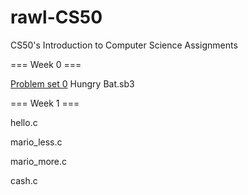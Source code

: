 # rawl-CS50
CS50's Introduction to Computer Science Assignments

=== Week 0 ===

[Problem set 0](https://docs.cs50.net/2019/x/psets/0/index.html)
Hungry Bat.sb3

=== Week 1 ===

hello.c

mario_less.c

mario_more.c

cash.c
